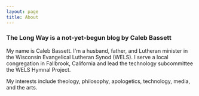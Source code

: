 ```yaml
---
layout: page
title: About
---
```


### The Long Way is a not-yet-begun blog by Caleb Bassett

My name is Caleb Bassett. I'm a husband, father, and Lutheran minister in the Wisconsin Evangelical Lutheran Synod (WELS). I serve a local congregation in Fallbrook, California and lead the technology subcommittee the WELS Hymnal Project.

My interests include theology, philosophy, apologetics, technology, media, and the arts.